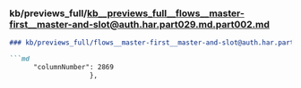 ### kb/previews_full/kb__previews_full__flows__master-first__master-and-slot@auth.har.part029.md.part002.md

```md
### kb/previews_full/flows__master-first__master-and-slot@auth.har.part029.md (part 002)

```md
      "columnNumber": 2869
                    },
                  
```

```

```
